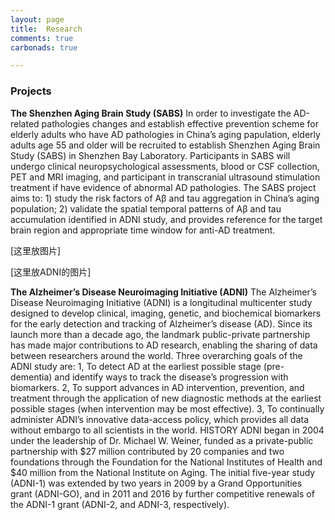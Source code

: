 ```yaml
---
layout: page
title:  Research
comments: true
carbonads: true

---
```




### Projects

**The Shenzhen Aging Brain Study (SABS)**
In order to investigate the AD-related pathologies changes and establish effective prevention scheme for elderly adults who have AD pathologies in China’s aging papulation, elderly adults age 55 and older will be recruited to establish Shenzhen Aging Brain Study (SABS) in Shenzhen Bay Laboratory. Participants in SABS will undergo clinical neuropsychological assessments, blood or CSF collection, PET and MRI imaging, and participant in transcranial ultrasound stimulation treatment if have evidence of abnormal AD pathologies. The SABS project aims to: 1) study the risk factors of Aβ and tau aggregation in China’s aging population; 2) validate the spatial temporal patterns of Aβ and tau accumulation identified in ADNI study, and provides reference for the target brain region and appropriate time window for anti-AD treatment.



[这里放图片]



[这里放ADNI的图片]

**The Alzheimer’s Disease Neuroimaging Initiative (ADNI)**
The Alzheimer’s Disease Neuroimaging Initiative (ADNI) is a longitudinal multicenter study designed to develop clinical, imaging, genetic, and biochemical biomarkers for the early detection and tracking of Alzheimer’s disease (AD). Since its launch more than a decade ago, the landmark public-private partnership has made major contributions to AD research, enabling the sharing of data between researchers around the world. Three overarching goals of the ADNI study are: 1, To detect AD at the earliest possible stage (pre-dementia) and identify ways to track the disease’s progression with biomarkers. 2, To support advances in AD intervention, prevention, and treatment through the application of new diagnostic methods at the earliest possible stages (when intervention may be most effective). 3, To continually administer ADNI’s innovative data-access policy, which provides all data without embargo to all scientists in the world. HISTORY ADNI began in 2004 under the leadership of Dr. Michael W. Weiner, funded as a private-public partnership with $27 million contributed by 20 companies and two foundations through the Foundation for the National Institutes of Health and $40 million from the National Institute on Aging. The initial five-year study (ADNI-1) was extended by two years in 2009 by a Grand Opportunities grant (ADNI-GO), and in 2011 and 2016 by further competitive renewals of the ADNI-1 grant (ADNI-2, and ADNI-3, respectively).

